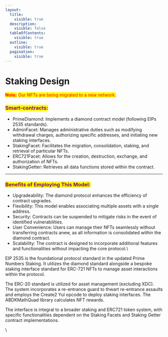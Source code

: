 ```yaml
---
layout:
  title:
    visible: true
  description:
    visible: false
  tableOfContents:
    visible: true
  outline:
    visible: true
  pagination:
    visible: true
---
```


# Staking Design

<mark style="color:red;">**Note:**</mark> <mark style="color:red;"></mark><mark style="color:red;">Our NFTs are being migrated to a new network.</mark>&#x20;

### <mark style="color:purple;">Smart-contracts:</mark>

* PrimeDiamond: Implements a diamond contract model (following EIPs 2535 standards).
* AdminFacet: Manages administrative duties such as modifying withdrawal charges, authorizing specific addresses, and initiating new staking interfaces.
* StakingFacet: Facilitates the migration, consolidation, staking, and retrieval of particular NFTs.
* ERC721Facet: Allows for the creation, destruction, exchange, and authorization of NFTs.
* StakingGetter: Retrieves all data functions stored within the contract.

***

### <mark style="color:purple;">Benefits of Employing This Model:</mark>

* Upgradeability: The diamond protocol enhances the efficiency of contract upgrades.
* Flexibility: This model enables associating multiple assets with a single address.
* Security: Contracts can be suspended to mitigate risks in the event of identified vulnerabilities.
* User Convenience: Users can manage their NFTs seamlessly without transferring contracts anew, as all information is consolidated within the diamond contract.
* Scalability: The contract is designed to incorporate additional features and functionalities without impacting the core protocol.\


EIP 2535 is the foundational protocol standard in the updated Prime Numbers Staking. It utilizes the diamond standard alongside a bespoke staking interface standard for ERC-721 NFTs to manage asset interactions within the protocol.&#x20;

The ERC-20 standard is utilized for asset management (excluding XDC). The system incorporates a re-entrance guard to thwart re-entrance assaults and employs the Create2 Yul opcode to deploy staking interfaces. The ABDKMathQuad library calculates NFT rewards.&#x20;

The interface is integral to a broader staking and ERC721 token system, with specific functionalities dependent on the Staking Facets and Staking Getter contract implementations.

\

